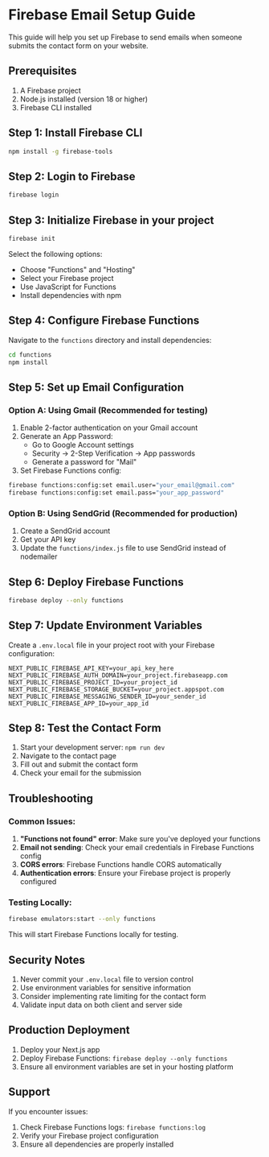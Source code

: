 # Firebase Email Setup Guide

This guide will help you set up Firebase to send emails when someone submits the contact form on your website.

## Prerequisites

1. A Firebase project
2. Node.js installed (version 18 or higher)
3. Firebase CLI installed

## Step 1: Install Firebase CLI

```bash
npm install -g firebase-tools
```

## Step 2: Login to Firebase

```bash
firebase login
```

## Step 3: Initialize Firebase in your project

```bash
firebase init
```

Select the following options:
- Choose "Functions" and "Hosting"
- Select your Firebase project
- Use JavaScript for Functions
- Install dependencies with npm

## Step 4: Configure Firebase Functions

Navigate to the `functions` directory and install dependencies:

```bash
cd functions
npm install
```

## Step 5: Set up Email Configuration

### Option A: Using Gmail (Recommended for testing)

1. Enable 2-factor authentication on your Gmail account
2. Generate an App Password:
   - Go to Google Account settings
   - Security → 2-Step Verification → App passwords
   - Generate a password for "Mail"
3. Set Firebase Functions config:

```bash
firebase functions:config:set email.user="your_email@gmail.com"
firebase functions:config:set email.pass="your_app_password"
```

### Option B: Using SendGrid (Recommended for production)

1. Create a SendGrid account
2. Get your API key
3. Update the `functions/index.js` file to use SendGrid instead of nodemailer

## Step 6: Deploy Firebase Functions

```bash
firebase deploy --only functions
```

## Step 7: Update Environment Variables

Create a `.env.local` file in your project root with your Firebase configuration:

```env
NEXT_PUBLIC_FIREBASE_API_KEY=your_api_key_here
NEXT_PUBLIC_FIREBASE_AUTH_DOMAIN=your_project.firebaseapp.com
NEXT_PUBLIC_FIREBASE_PROJECT_ID=your_project_id
NEXT_PUBLIC_FIREBASE_STORAGE_BUCKET=your_project.appspot.com
NEXT_PUBLIC_FIREBASE_MESSAGING_SENDER_ID=your_sender_id
NEXT_PUBLIC_FIREBASE_APP_ID=your_app_id
```

## Step 8: Test the Contact Form

1. Start your development server: `npm run dev`
2. Navigate to the contact page
3. Fill out and submit the contact form
4. Check your email for the submission

## Troubleshooting

### Common Issues:

1. **"Functions not found" error**: Make sure you've deployed your functions
2. **Email not sending**: Check your email credentials in Firebase Functions config
3. **CORS errors**: Firebase Functions handle CORS automatically
4. **Authentication errors**: Ensure your Firebase project is properly configured

### Testing Locally:

```bash
firebase emulators:start --only functions
```

This will start Firebase Functions locally for testing.

## Security Notes

1. Never commit your `.env.local` file to version control
2. Use environment variables for sensitive information
3. Consider implementing rate limiting for the contact form
4. Validate input data on both client and server side

## Production Deployment

1. Deploy your Next.js app
2. Deploy Firebase Functions: `firebase deploy --only functions`
3. Ensure all environment variables are set in your hosting platform

## Support

If you encounter issues:
1. Check Firebase Functions logs: `firebase functions:log`
2. Verify your Firebase project configuration
3. Ensure all dependencies are properly installed
